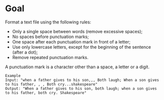 # Goal
Format a text file using the following rules:

* Only a single space between words (remove excessive spaces);
* No spaces before punctuation marks;
* One space after each punctuation mark in front of a letter;
* Use only lowercase letters, except for the beginning of the sentence (after a dot);
* Remove repeated punctuation marks.

A punctuation mark is a character other than a space, a letter or a digit.

	Example  
	Input: "when a father gives to his son,,, Both laugh; When a son gives to his father, , , Both cry...shakespeare"  
	Output: "When a father gives to his son, both laugh; when a son gives to his father, both cry. Shakespeare"
